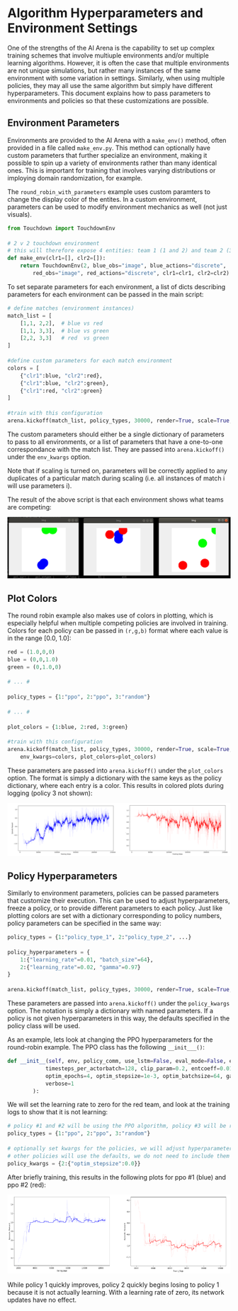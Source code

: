 # Algorithm Hyperparameters and Environment Settings

One of the strengths of the AI Arena is the capability to set up complex training schemes that involve multiuple environments and/or multiple learning algorithms. However, it is often the case that multiple environments are not unique simulations, but rather many instances of the same environment with some variation in settings.  Similarly, when using multiple policies, they may all use the same algorithm but simply have different hyperparameters. This document explains how to pass parameters to environments and policies so that these customizations are possible.

## Environment Parameters

Environments are provided to the AI Arena with a ````make_env()```` method, often provided in a file called ````make_env.py````.  This method can optionally have custom parameters that further specialize an environment, making it possible to spin up a variety of environments rather than many identical ones.  This is important for training that involves varying distributions or imploying domain randomization, for example.

The ````round_robin_with_parameters```` example uses custom paramters to change the display color of the entites. In a custom environment, parameters can be used to modify environment mechanics as well (not just visuals).

````python
from Touchdown import TouchdownEnv

# 2 v 2 touchdown environment
# this will therefore expose 4 entities: team 1 (1 and 2) and team 2 (3 and 4)
def make_env(clr1=[], clr2=[]):
	return TouchdownEnv(2, blue_obs="image", blue_actions="discrete",
		red_obs="image", red_actions="discrete", clr1=clr1, clr2=clr2)
````

To set separate parameters for each environment, a list of dicts describing parameters for each environment can be passed in the main script:

````python
# define matches (environment instances)
match_list = [
	[1,1, 2,2],  # blue vs red
	[1,1, 3,3],  # blue vs green
	[2,2, 3,3]   # red  vs green
]

#define custom parameters for each match environment
colors = [
	{"clr1":blue, "clr2":red}, 
	{"clr1":blue, "clr2":green}, 
	{"clr1":red, "clr2":green}
]

#train with this configuration
arena.kickoff(match_list, policy_types, 30000, render=True, scale=True, env_kwargs=colors)
````

The custom parameters should either be a single dictionary of parameters to pass to all environments, or a list of parameters that have a one-to-one correspondance with the match list.  They are passed into ````arena.kickoff()```` under the ````env_kwargs```` option.

Note that if scaling is turned on, parameters will be correctly applied to any duplicates of a particular match during scaling (i.e. all instances of match i will use parameters i).

The result of the above script is that each environment shows what teams are competing:

![diagram 1](diagrams/RR1.png "Diagram_1")


## Plot Colors

The round robin example also makes use of colors in plotting, which is especially helpful when multiple competing policies are involved in training.  Colors for each policy can be passed in ````(r,g,b)```` format where each value is in the range [0.0, 1.0]:

````python
red = (1.0,0,0)
blue = (0,0,1.0)
green = (0,1.0,0)

# ... #

policy_types = {1:"ppo", 2:"ppo", 3:"random"}

# ... #

plot_colors = {1:blue, 2:red, 3:green}

#train with this configuration
arena.kickoff(match_list, policy_types, 30000, render=True, scale=True,
	env_kwargs=colors, plot_colors=plot_colors)
````

These parameters are passed into ````arena.kickoff()```` under the ````plot_colors```` option. The format is simply a dictionary with the same keys as the policy dictionary, where each entry is a color.
This results in colored plots during logging (policy 3 not shown):

![diagram 2](diagrams/RR2.png "Diagram_2")


## Policy Hyperparameters

Similarly to environment parameters, policies can be passed parameters that customize their execution. This can be used to adjust hyperparameters, freeze a policy, or to provide different parameters to each policy. Just like plotting colors are set with a dictionary corresponding to policy numbers, policy parameters can be specified in the same way:

````python
policy_types = {1:"policy_type_1", 2:"policy_type_2", ...}

policy_hyperparameters = {
	1:{"learning_rate"=0.01, "batch_size"=64},
	2:{"learning_rate"=0.02, "gamma"=0.97}
}

arena.kickoff(match_list, policy_types, 30000, render=True, scale=True, policy_kwargs=policy_kwargs)
````

These parameters are passed into ````arena.kickoff()```` under the ````policy_kwargs```` option. The notation is simply a dictionary with named parameters. If a policy is not given hyperparameters in this way, the defaults specified in the policy class will be used.

As an example, lets look at changing the PPO hyperparameters for the round-robin example. The PPO class has the following ````__init___()````:

````python
def __init__(self, env, policy_comm, use_lstm=False, eval_mode=False, external_saved_file=None,
			timesteps_per_actorbatch=128, clip_param=0.2, entcoeff=0.01,
			optim_epochs=4, optim_stepsize=1e-3, optim_batchsize=64, gamma=0.99, lam=0.95, schedule='linear',
			verbose=1
		):
````

We will set the learning rate to zero for the red team, and look at the training logs to show that it is not learning:

````python
# policy #1 and #2 will be using the PPO algorithm, policy #3 will be random
policy_types = {1:"ppo", 2:"ppo", 3:"random"}

# optionally set kwargs for the policies, we will adjust hyperparameters for ppo #2:
# other policies will use the defaults, we do not need to include them here.
policy_kwargs = {2:{"optim_stepsize":0.0}}
````

After briefly training, this results in the following plots for ppo #1 (blue) and ppo #2 (red):

![diagram 3](diagrams/RR3.png "Diagram_3")

While policy 1 quickly improves, policy 2 quickly begins losing to policy 1 because it is not actually learning. With a learning rate of zero, its network updates have no effect.